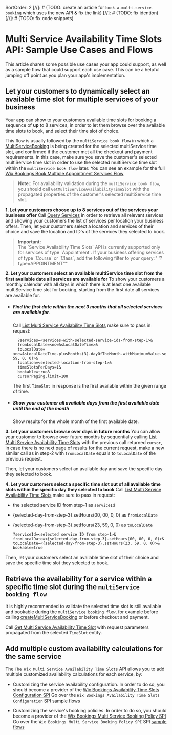 SortOrder: 2
[//]: # (TODO: create an article for `book-a-multi-service-booking` which uses the new API & fix the link)
[//]: # (TODO: fix idention)
[//]: # (TODO: fix code snippets)
# Multi Service Availability Time Slots API: Sample Use Cases and Flows

This article shares some possible use cases your app could support, as well as a sample flow that could support each use case.
This can be a helpful jumping off point as you plan your app's implementation.

## Let your customers to dynamically select an available time slot for multiple services of your business

Your app can show to your customers available time slots for booking a sequence of __up__ to 8 services, in order to let
them browse over the available time slots to book, and select their time slot of choice.

This flow is usually followed by the `multiService book flow` in which a [MultiServiceBooking]() is being created for the selected multiService time slot,
and confirmed if the customer met all the checkout and payment requirements.
In this case, make sure you save the customer's selected multiService time slot in order to use the selected multiService time slot within the `multiService book flow` later.
You can see an example for the full [Wix Bookings Book Multiple Appointment Services Flow]()

> __Note:__: For availability validation during the `multiService book flow`, you should
> call `GetMultiServiceAvailabilityTimeSlot` with the propagated properties of the customer's selected multiService time slot.

__1. Let your customers choose up to 8 services out of the services your business offer__
Call [Query Services](https://dev.wix.com/docs/rest/api-reference/wix-bookings/services/services-v2/query-services)
in order to retrieve all relevant services and showing your customers the list of services per location your business offers.
Then, let your customers select a location and services of their choice 
and save the location and ID's of the services they selected to book.

<blockquote class="important">
    <p><strong>Important:</strong><br/>
    The `Service Availability Time Slots` API is currently supported only for services of type `Appointment`.
    If your business offering services of type `Course` or `Class`,
    add the following filter to your query:
        '''?type=APPOINTMENT''''
</p>
</blockquote>

__2. Let your customers select an available multiService time slot from the first available date all services are available for__
To show your customers a monthly calendar with all days in which there is at least one available multiService time slot for booking,
starting from the first date all services are available for.

+ ##### Find the first date within the next 3 months that all selected services are available for.
  Call [List Multi Service Availability Time Slots](https://bo.wix.com/wix-docs/rest/all-apis/wix-service-availability/multi-service-availability-time-slots/list-multi-service-availability-time-slots)
  make sure to pass in request:

        ?services=<services-with-selected-service-ids-from-step-1>&
        fromLocalDate=<nowAsLocalDateTime>&
        toLocalDate=<nowAsLocalDateTime.plusMonths(3).dayOfTheMonth.withMaximumValue.setHours(23, 59, 0, 0)>&
        location=<selected-location-from-step-1>&
        timeSlotsPerDays=1&
        bookable=true&
        cursorPaging.limit=100

  The first `TimeSlot` in response is the first available within the given range of time.

+ ##### Show your customer all available days from the first available date until the end of the month
  Show results for the whole month of the first available date.

__3. Let your customers browse over days in future months__
You can allow your customer to browse over future months by sequentially calling [List Multi Service Availability Time Slots](https://bo.wix.com/wix-docs/rest/all-apis/wix-service-availability/multi-service-availability-time-slots/list-multi-service-availability-time-slots)
with the previous call returned `cursor`,
in case there is no next page of results for the current request,
make a new similar call as in step-2 with `fromLocalDate` equals to `toLocalDate` of the previous request.

Then, let your customers select an available day and save the specific day they selected to book.

__4. Let your customers select a specific time slot out of all available time slots within the specific day they selected to book__
Call [List Multi Service Availability Time Slots](https://bo.wix.com/wix-docs/rest/all-apis/wix-service-availability/multi-service-availability-time-slots/list-multi-service-availability-time-slots)
make sure to pass in request:
+ the selected service ID from step-1 as `serviceId`
+ {selected-day-from-step-3}.setHours(00, 00, 0, 0) as `fromLocalDate`
+ {selected-day-from-step-3}.setHours(23, 59, 0, 0) as `toLocalDate`

      ?serviceId=<selected service ID from step-1>&
      fromLocalDate=<{selected-day-from-step-3}.setHours(00, 00, 0, 0)>&
      toLocalDate=<{selected-day-from-step-3}.setHours(23, 59, 0, 0)>&
      bookable=true
Then, let your customers select an available time slot of their choice and save the specific time slot they selected to book.

## Retrieve the availability for a service within a specific time slot during the `multiService booking flow`
It is highly recommended to validate the selected time slot is still available and bookable during the `multiService booking flow`, for example
before calling [createMultiServiceBooking]()
or before checkout and payment.

Call [Get Multi Service Availability Time Slot](https://bo.wix.com/wix-docs/rest/all-apis/wix-service-availability/multi-service-availability-time-slots/get-multi-service-availability-time-slot)
with request parameters propagated from the selected `TimeSlot` entity.


## Add multiple custom availability calculations for the same service
The `The Wix Multi Service Availability Time Slots` API allows you to add multiple customized availability calculations for each service, by:
+ Customizing the service availability configuration.
  In order to do so, you should become a provider of the [Wix Bookings Availability Time Slots Configuration SPI](https://bo.wix.com/wix-docs/rest/drafts/service-availability-spis/availability-time-slots-configuration-spi/introduction)
  Go over the `Wix Bookings Availability Time Slots Configuration` SPI [sample flows](https://bo.wix.com/wix-docs/rest/drafts/service-availability-spis/availability-time-slots-configuration-spi/sample-flows)

+ Customizing the service's booking policies.
  In order to do so, you should become a provider of the [Wix Bookings Multi Service Booking Policy SPI](https://bo.wix.com/wix-docs/rest/drafts/service-availability-spis/multi-service-booking-policy-spi/introduction)
  Go over the `Wix Bookings Multi Service Booking Policy SPI` SPI [sample flows](https://bo.wix.com/wix-docs/rest/drafts/service-availability-spis/multi-service-booking-policy-spi/sample-flows#drafts_service-availability-spis_multi-service-booking-policy-spi_sample-flows_sample-flows)